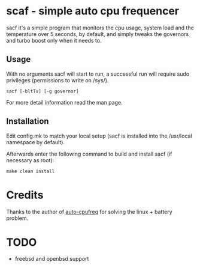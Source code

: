 scaf - simple auto cpu frequencer
=================================
sacf it's a simple program that monitors the cpu usage, system load and the
temperature over 5 seconds, by default, and simply tweaks the governors and
turbo boost only when it needs to.

Usage
-----
With no arguments sacf will start to run, a successful run will require sudo privileges (permissions to write on /sys/).

    sacf [-bltTv] [-g governor]

For more  detail information read the man page.


Installation
------------
Edit config.mk to match your local setup (sacf is installed into
the /usr/local namespace by default).

Afterwards enter the following command to build and install sacf
(if necessary as root):

    make clean install


Credits
=======
Thanks to the author of
[auto-cpufreq](https://github.com/AdnanHodzic/auto-cpufreq) for solving the
linux + battery problem.

TODO
====
- freebsd and openbsd support
